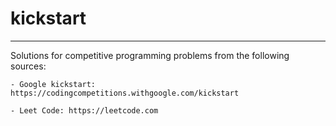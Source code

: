 # kickstart
-----------

Solutions for competitive programming problems from the following sources:

	- Google kickstart: https://codingcompetitions.withgoogle.com/kickstart

	- Leet Code: https://leetcode.com
